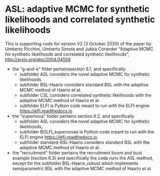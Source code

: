 # ASL: adaptive MCMC for synthetic likelihoods and correlated synthetic likelihoods

This is supporting code for version V2 (3 October 2020) of the paper by Umberto Picchini, Umberto Simola and Jukka Corander "Adaptive MCMC for synthetic likelihoods and correlated synthetic likelihoods", http://arxiv.org/abs/2004.04558

- the "g-and-k" filder pertainssection 6.1, and specifically:
    - subfolder ASL considers the novel adaptive MCMC for synthetic likelihoods
    - subfolder BSL-Haario considers standard BSL with the adaptive MCMC method of Haario et al.
    - subfolder CSL considers correlated synthetic likelihoods with the adaptive MCMC method of Haario et al.
    - subfolder ELFI is Python code meant to run with the ELFI engine https://elfi.readthedocs.io
- the "supernova" folder pertains section 6.2, and specifically
    - subfolder ASL considers the novel adaptive MCMC for synthetic likelihoods;
    - subfolder BOLFI_supernovae is Python code meant to run with the ELFI engine https://elfi.readthedocs.io
    - subfolder standard-BSL-Haario considers standard BSL with the adaptive MCMC method of Haario et al.
- the "recruitment" folder pertains the recruitment boom and bust example (section 6.3) and specifically the code runs the ASL method, except for
      the subfolder BSL-Haario_robust which implements semiparametric BSL with the adaptive MCMC method of Haario et al.

     
